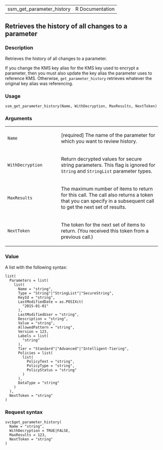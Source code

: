 <table style="width: 100%;">
<tbody>
<tr class="odd">
<td>ssm_get_parameter_history</td>
<td style="text-align: right;">R Documentation</td>
</tr>
</tbody>
</table>

## Retrieves the history of all changes to a parameter

### Description

Retrieves the history of all changes to a parameter.

If you change the KMS key alias for the KMS key used to encrypt a
parameter, then you must also update the key alias the parameter uses to
reference KMS. Otherwise, `get_parameter_history` retrieves whatever the
original key alias was referencing.

### Usage

    ssm_get_parameter_history(Name, WithDecryption, MaxResults, NextToken)

### Arguments

<table>
<colgroup>
<col style="width: 35%" />
<col style="width: 65%" />
</colgroup>
<tbody>
<tr class="odd">
<td><code id="ssm_get_parameter_history_:_Name">Name</code></td>
<td><p>[required] The name of the parameter for which you want to review
history.</p></td>
</tr>
<tr class="even">
<td><code
id="ssm_get_parameter_history_:_WithDecryption">WithDecryption</code></td>
<td><p>Return decrypted values for secure string parameters. This flag
is ignored for <code>String</code> and <code>StringList</code> parameter
types.</p></td>
</tr>
<tr class="odd">
<td><code
id="ssm_get_parameter_history_:_MaxResults">MaxResults</code></td>
<td><p>The maximum number of items to return for this call. The call
also returns a token that you can specify in a subsequent call to get
the next set of results.</p></td>
</tr>
<tr class="even">
<td><code
id="ssm_get_parameter_history_:_NextToken">NextToken</code></td>
<td><p>The token for the next set of items to return. (You received this
token from a previous call.)</p></td>
</tr>
</tbody>
</table>

### Value

A list with the following syntax:

    list(
      Parameters = list(
        list(
          Name = "string",
          Type = "String"|"StringList"|"SecureString",
          KeyId = "string",
          LastModifiedDate = as.POSIXct(
            "2015-01-01"
          ),
          LastModifiedUser = "string",
          Description = "string",
          Value = "string",
          AllowedPattern = "string",
          Version = 123,
          Labels = list(
            "string"
          ),
          Tier = "Standard"|"Advanced"|"Intelligent-Tiering",
          Policies = list(
            list(
              PolicyText = "string",
              PolicyType = "string",
              PolicyStatus = "string"
            )
          ),
          DataType = "string"
        )
      ),
      NextToken = "string"
    )

### Request syntax

    svc$get_parameter_history(
      Name = "string",
      WithDecryption = TRUE|FALSE,
      MaxResults = 123,
      NextToken = "string"
    )
